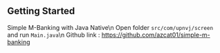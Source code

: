 ## Getting Started

Simple M-Banking with Java Native\n
Open folder `src/com/upnvj/screen` and run `Main.java`\n
Github link : https://github.com/azcat01/simple-m-banking


